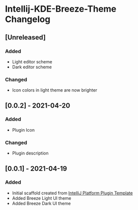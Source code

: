 <!-- Keep a Changelog guide -> https://keepachangelog.com -->

# Intellij-KDE-Breeze-Theme Changelog

## [Unreleased]
### Added
- Light editor scheme
- Dark editor scheme

### Changed
- Icon colors in light theme are now brighter

## [0.0.2] - 2021-04-20
### Added
- Plugin Icon

### Changed
- Plugin description

## [0.0.1] - 2021-04-19
### Added
- Initial scaffold created from [IntelliJ Platform Plugin Template](https://github.com/JetBrains/intellij-platform-plugin-template)
- Added Breeze Light UI theme
- Added Breeze Dark UI theme